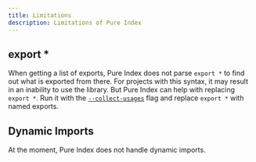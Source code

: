 ```yaml
---
title: Limitations
description: Limitations of Pure Index
---
```


## export \*

When getting a list of exports, Pure Index does not parse `export *` to find out what is exported from there. For projects with this syntax, it may result in an inability to use the library. But Pure Index can help with replacing `export *`. Run it with the [`--collect-usages`](/pure-index/intro/cli/#command-line-flags) flag and replace `export *` with named exports.

## Dynamic Imports

At the moment, Pure Index does not handle dynamic imports.
